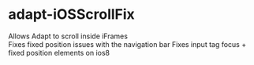 adapt-iOSScrollFix
==========================

Allows Adapt to scroll inside iFrames  
Fixes fixed position issues with the navigation bar 
Fixes input tag focus + fixed position elements on ios8  

